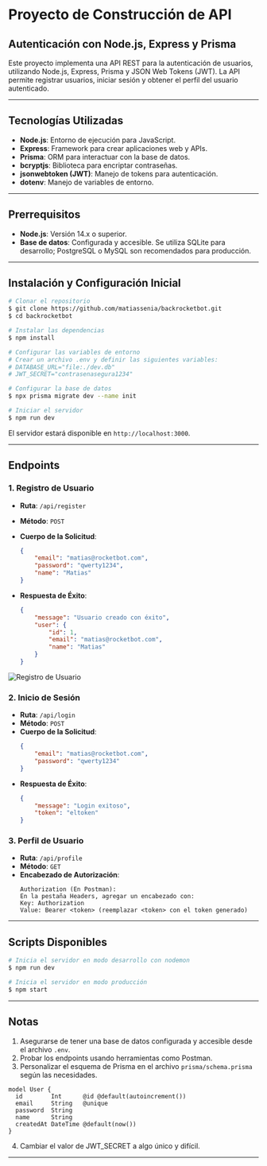# Proyecto de Construcción de API

## Autenticación con Node.js, Express y Prisma

Este proyecto implementa una API REST para la autenticación de usuarios, utilizando Node.js, Express, Prisma y JSON Web Tokens (JWT). La API permite registrar usuarios, iniciar sesión y obtener el perfil del usuario autenticado.

---

## Tecnologías Utilizadas

- **Node.js**: Entorno de ejecución para JavaScript.
- **Express**: Framework para crear aplicaciones web y APIs.
- **Prisma**: ORM para interactuar con la base de datos.
- **bcryptjs**: Biblioteca para encriptar contraseñas.
- **jsonwebtoken (JWT)**: Manejo de tokens para autenticación.
- **dotenv**: Manejo de variables de entorno.

---

## Prerrequisitos

- **Node.js**: Versión 14.x o superior.
- **Base de datos**: Configurada y accesible. Se utiliza SQLite para desarrollo; PostgreSQL o MySQL son recomendados para producción.

---

## Instalación y Configuración Inicial

```bash
# Clonar el repositorio
$ git clone https://github.com/matiassenia/backrocketbot.git
$ cd backrocketbot

# Instalar las dependencias
$ npm install

# Configurar las variables de entorno
# Crear un archivo .env y definir las siguientes variables:
# DATABASE_URL="file:./dev.db"
# JWT_SECRET="contrasenasegura1234"

# Configurar la base de datos
$ npx prisma migrate dev --name init

# Iniciar el servidor
$ npm run dev
```

El servidor estará disponible en `http://localhost:3000`.

---

## Endpoints

### **1. Registro de Usuario**

- **Ruta**: `/api/register`
- **Método**: `POST`
- **Cuerpo de la Solicitud**:
  ```json
  {
      "email": "matias@rocketbot.com",
      "password": "qwerty1234",
      "name": "Matias"
  }
  ```

- **Respuesta de Éxito**:
  ```json
  {
      "message": "Usuario creado con éxito",
      "user": {
          "id": 1,
          "email": "matias@rocketbot.com",
          "name": "Matias"
      }
  }
  ```
![Registro de Usuario ](./assets/registerok.png)


### **2. Inicio de Sesión**

- **Ruta**: `/api/login`
- **Método**: `POST`
- **Cuerpo de la Solicitud**:
  ```json
  {
      "email": "matias@rocketbot.com",
      "password": "qwerty1234"
  }
  ```
- **Respuesta de Éxito**:
  ```json
  {
      "message": "Login exitoso",
      "token": "eltoken"
  }
  ```

### **3. Perfil de Usuario**

- **Ruta**: `/api/profile`
- **Método**: `GET`
- **Encabezado de Autorización**:
  ```
  Authorization (En Postman):
  En la pestaña Headers, agregar un encabezado con:
  Key: Authorization
  Value: Bearer <token> (reemplazar <token> con el token generado)
  ```

---

## Scripts Disponibles

```bash
# Inicia el servidor en modo desarrollo con nodemon
$ npm run dev

# Inicia el servidor en modo producción
$ npm start
```

---

## Notas

1. Asegurarse de tener una base de datos configurada y accesible desde el archivo `.env`.
2. Probar los endpoints usando herramientas como Postman.
3. Personalizar el esquema de Prisma en el archivo `prisma/schema.prisma` según las necesidades.

```prisma
model User {
  id        Int      @id @default(autoincrement())
  email     String   @unique
  password  String
  name      String
  createdAt DateTime @default(now())
}
```

4. Cambiar el valor de JWT_SECRET a algo único y difícil.

---

